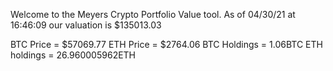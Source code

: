 Welcome to the Meyers Crypto Portfolio Value tool. 
As of 04/30/21 at 16:46:09 our valuation is $135013.03 

BTC Price = $57069.77
 ETH Price = $2764.06
BTC Holdings = 1.06BTC
 ETH holdings = 26.960005962ETH 

